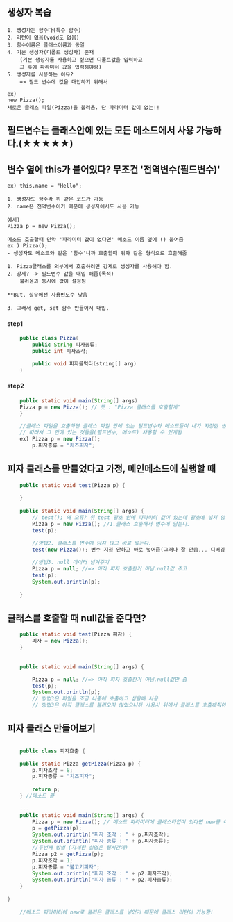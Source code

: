 ## 생성자 복습
    1. 생성자는 함수다(특수 함수)
    2. 리턴이 없음(void도 없음)
    3. 함수이름은 클래스이름과 동일
    4. 기본 생성자(디폴트 생성자) 존재
        (기본 생성자를 사용하고 싶으면 디폴트값을 입력하고 
        그 후에 파라미터 값을 입력해야함)
    5. 생성자를 사용하는 이유?
        => 필드 변수에 값을 대입하기 위해서
    
    ex)
    new Pizza();
    새로운 클래스 파일(Pizza)을 불러옴. 단 파라미터 값이 없는!!

## 필드변수는 클래스안에 있는 모든 메소드에서 사용 가능하다.(★★★★★)
    
## 변수 옆에 this가 붙어있다? 무조건 '전역변수(필드변수)' 
    ex) this.name = "Hello";

    1. 생성자도 함수라 위 같은 코드가 가능
    2. name은 전역변수이기 때문에 생성자에서도 사용 가능

    예시)
    Pizza p = new Pizza();
    
    메소드 호출할때 만약 '파라미터 값이 없다면' 메소드 이름 옆에 () 붙여줌
    ex ) Pizza();
    - 생성자도 메소드와 같은 '함수'니까 호출할때 위와 같은 형식으로 호출해줌

    1. Pizza클래스를 외부에서 호출하려면 강제로 생성자를 사용해야 함.
    2. 강제? -> 필드변수 값을 대입 해줌(목적)
        불러옴과 동시에 값이 설정됨

    **But, 실무에선 사용빈도수 낮음

    3. 그래서 get, set 함수 만들어서 대입.
 
#### step1

```java
    public class Pizza(
        public String 피자종류;
        public int 피자조각;

        public void 피자를먹다(string[] arg)
    )
```

#### step2

```java
    public static void main(String[] args)
    Pizza p = new Pizza(); // 뜻 : "Pizza 클래스를 호출할게"
    }

    //클래스 파일을 호출하면 클래스 파일 안에 있는 필드변수와 메소드들이 내가 지정한 변수 p로 옮겨짐
    // 따라서 그 안에 있는 것들을(필드변수, 메소드) 사용할 수 있게됨
    ex) Pizza p = new Pizza();
        p.피자종류 = "치즈피자";
```


## 피자 클래스를 만들었다고 가정, 메인메소드에 실행할 때 
```java
    public static void test(Pizza p) {
		
	}
	
	public static void main(String[] args) {
		// test(); 왜 오류? 위 test 괄호 안에 파라미터 값이 있는데 괄호에 넣지 않아서 오류.
		Pizza p = new Pizza(); //1.클래스 호출해서 변수에 담는다.
		test(p); 

		//방법2. 클래스를 변수에 담지 않고 바로 넣는다.
		test(new Pizza()); 변수 지정 안하고 바로 넣어줌(그러나 잘 안씀,,, 디버깅 안됨)
		
        //방법3. null 데이터 넘겨주기
		Pizza p = null; //=> 아직 피자 호출한거 아님.null값 주고
		test(p); 
		System.out.println(p);
	
	}
```	
    
## 클래스를 호출할 때 null값을 준다면?
```java
    public static void test(Pizza 피자) {
		피자 = new Pizza();
	}
	
	
	public static void main(String[] args) {

		Pizza p = null; //=> 아직 피자 호출한거 아님.null값만 줌
		test(p); 
		System.out.println(p);
		// 방법3은 파일을 조금 나중에 호출하고 싶을때 사용
		// 방법3은 아직 클래스를 불러오지 않았으니까 사용시 위에서 클래스를 호출해줘야 함

```

## 피자 클래스 만들어보기 
```java

    public class 피자호출 {

	public static Pizza getPizza(Pizza p) {
		p.피자조각 = 8;
		p.피자종류 = "치즈피자";
	
		return p;
	} //메소드 끝
	
	---
	public static void main(String[] args) {
		Pizza p = new Pizza(); // 메소드 파라미터에 클래스타입이 있다면 new를 이용해서 클래스를 불러온 후 파라미터에 넣어야 함!
		p = getPizza(p);
		System.out.println("피자 조각 : " + p.피자조각);
		System.out.println("피자 종류 : " + p.피자종류);
		//두번째 방법 (자세한 설명은 웹시간에)
		Pizza p2 = getPizza(p);
		p.피자조각 = 1;
		p.피자종류 = "불고기피자";
		System.out.println("피자 조각 : " + p2.피자조각);
		System.out.println("피자 종류 : " + p2.피자종류);
	}
	
}
        
    //메소드 파라미터에 new로 불러온 클래스를 넣었기 때문에 클래스 리턴이 가능함!
```

